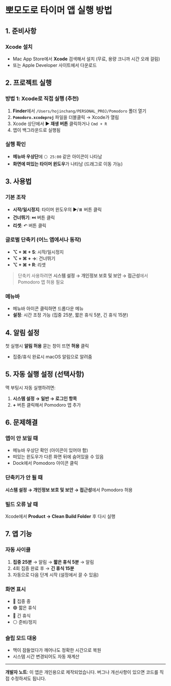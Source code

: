 # 뽀모도로 타이머 앱 실행 방법

## 1. 준비사항

### Xcode 설치
- Mac App Store에서 **Xcode** 검색해서 설치 (무료, 용량 크니까 시간 오래 걸림)
- 또는 Apple Developer 사이트에서 다운로드

## 2. 프로젝트 실행

### 방법 1: Xcode로 직접 실행 (추천)
1. **Finder**에서 `/Users/hojinchang/PERSONAL_PROJ/Pomodoro` 폴더 열기
2. **`Pomodoro.xcodeproj`** 파일을 더블클릭 → Xcode가 열림
3. Xcode 상단에서 **▶️ 재생 버튼** 클릭하거나 `Cmd + R`
4. 앱이 백그라운드로 실행됨

### 실행 확인
- **메뉴바 우상단**에 `⚪️ 25:00` 같은 아이콘이 나타남
- **화면에 떠있는 타이머 윈도우**가 나타남 (드래그로 이동 가능)

## 3. 사용법

### 기본 조작
- **시작/일시정지**: 타이머 윈도우의 ▶️/⏸️ 버튼 클릭
- **건너뛰기**: ⏭️ 버튼 클릭  
- **리셋**: ↶ 버튼 클릭

### 글로벌 단축키 (어느 앱에서나 동작)
- **⌥ + ⌘ + S**: 시작/일시정지
- **⌥ + ⌘ + →**: 건너뛰기  
- **⌥ + ⌘ + R**: 리셋

> 단축키 사용하려면 **시스템 설정 → 개인정보 보호 및 보안 → 접근성**에서 Pomodoro 앱 허용 필요

### 메뉴바
- 메뉴바 아이콘 클릭하면 드롭다운 메뉴
- **설정**: 시간 조정 가능 (집중 25분, 짧은 휴식 5분, 긴 휴식 15분)

## 4. 알림 설정
첫 실행시 **알림 허용** 묻는 창이 뜨면 **허용** 클릭
- 집중/휴식 완료시 macOS 알림으로 알려줌

## 5. 자동 실행 설정 (선택사항)
맥 부팅시 자동 실행하려면:
1. **시스템 설정 → 일반 → 로그인 항목**
2. **+** 버튼 클릭해서 Pomodoro 앱 추가

## 6. 문제해결

### 앱이 안 보일 때
- 메뉴바 우상단 확인 (아이콘이 있어야 함)
- 떠있는 윈도우가 다른 화면 뒤에 숨어있을 수 있음
- Dock에서 Pomodoro 아이콘 클릭

### 단축키가 안 될 때  
**시스템 설정 → 개인정보 보호 및 보안 → 접근성**에서 Pomodoro 허용

### 빌드 오류 날 때
Xcode에서 **Product → Clean Build Folder** 후 다시 실행

## 7. 앱 기능

### 자동 사이클
1. **집중 25분** → 알림 → **짧은 휴식 5분** → 알림
2. 4회 집중 완료 후 → **긴 휴식 15분**
3. 자동으로 다음 단계 시작 (설정에서 끌 수 있음)

### 화면 표시
- 🔴 집중 중
- 🟢 짧은 휴식
- 🔵 긴 휴식  
- ⚪️ 준비/정지

### 슬립 모드 대응
- 맥이 잠들었다가 깨어나도 정확한 시간으로 복원
- 시스템 시간 변경되어도 자동 재계산

---

**개발자 노트**: 이 앱은 개인용으로 제작되었습니다. 버그나 개선사항이 있으면 코드를 직접 수정하셔도 됩니다.
